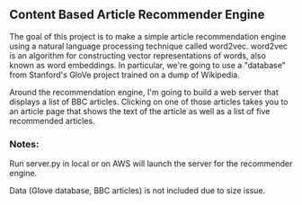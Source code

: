 ## Content Based Article Recommender Engine


The goal of this project is to make a simple article recommendation engine using a natural language processing technique called word2vec. word2vec is an algorithm for constructing vector representations of words, also known as word embeddings. In particular, we're going to use a "database" from Stanford's GloVe project trained on a dump of Wikipedia.

Around the recommendation engine, I'm going to build a web server that displays a list of BBC articles. Clicking on one of those articles takes you to an article page that shows the text of the article as well as a list of five recommended articles.

### Notes:

Run server.py in local or on AWS will launch the server for the recommender engine.

Data (Glove database, BBC articles) is not included due to size issue.
